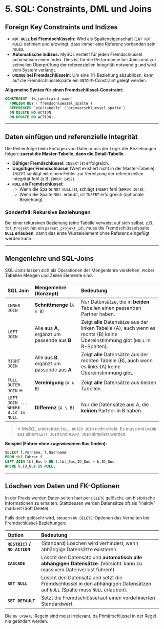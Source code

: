 # 5. SQL: Constraints, DML und Joins

## **Foreign Key Constraints und Indizes**

*   **`NOT NULL` bei Fremdschlüsseln:** Wird als Spalteneigenschaft (`INT NOT NULL`) definiert und erzwingt, dass immer eine Referenz vorhanden sein muss.
*   **Automatische Indizes:** MySQL erstellt für jeden Fremdschlüssel automatisch einen Index. Dies ist für die Performance bei Joins und zur schnellen Überprüfung der referenziellen Integrität notwendig und wird vom System verlangt.
*   **`UNIQUE` bei Fremdschlüsseln:** Um eine 1:1-Beziehung abzubilden, kann auf die Fremdschlüsselspalte ein `UNIQUE`-Constraint gelegt werden.

**Allgemeine Syntax für einen Fremdschlüssel-Constraint:**
```sql
CONSTRAINT `fk_constraint_name`
  FOREIGN KEY (`fremdschluessel_spalte`)
  REFERENCES `zieltabelle` (`primaerschluessel_spalte`)
  ON DELETE NO ACTION
  ON UPDATE NO ACTION;
```

---

## **Daten einfügen und referenzielle Integrität**

Die Reihenfolge beim Einfügen von Daten muss der Logik der Beziehungen folgen: **zuerst die Master-Tabelle, dann die Detail-Tabelle**.

*   **Gültiger Fremdschlüssel:** `INSERT` ist erfolgreich.
*   **Ungültiger Fremdschlüssel** (Wert existiert nicht in der Master-Tabelle): `INSERT` schlägt mit einem Fehler zur Verletzung der referenziellen Integrität fehl (z.B. `ERROR 1452`).
*   **`NULL` als Fremdschlüssel:**
    *   Wenn die Spalte `NOT NULL` ist, schlägt `INSERT` fehl (`ERROR 1048`).
    *   Wenn die Spalte `NULL` erlaubt, ist `INSERT` erfolgreich (optionale Beziehung).

### **Sonderfall: Rekursive Beziehungen**

Bei einer rekursiven Beziehung (eine Tabelle verweist auf sich selbst, z.B. `tbl_Projekt` hat ein `parent_projekt_id`), muss die Fremdschlüsselspalte **`NULL` erlauben**, damit das erste Wurzelelement ohne Referenz eingefügt werden kann.

---

## **Mengenlehre und SQL-Joins**

SQL-Joins lassen sich als Operationen der Mengenlehre verstehen, wobei Tabellen Mengen und Zeilen Elemente sind.

| SQL Join | Mengenlehre (Konzept) | Bedeutung |
| :--- | :--- | :--- |
| `INNER JOIN` | **Schnittmenge** (`A ∩ B`) | Nur Datensätze, die in **beiden** Tabellen einen passenden Partner haben. |
| `LEFT JOIN` | Alle aus **A**, ergänzt um passende aus **B** | Zeigt **alle** Datensätze aus der linken Tabelle (A), auch wenn es rechts (B) keine Übereinstimmung gibt (`NULL` in B-Spalten). |
| `RIGHT JOIN` | Alle aus **B**, ergänzt um passende aus **A** | Zeigt **alle** Datensätze aus der rechten Tabelle (B), auch wenn es links (A) keine Übereinstimmung gibt. |
| `FULL OUTER JOIN` ✳ | **Vereinigung** (`A ∪ B`) | Zeigt **alle** Datensätze aus beiden Tabellen. |
| `LEFT JOIN ... WHERE B.id IS NULL` | **Differenz** (`A \ B`) | Nur die Datensätze aus A, die **keinen** Partner in B haben. |

> ✳ MySQL unterstützt `FULL OUTER JOIN` nicht direkt. Es muss mit `UNION` aus einem `LEFT JOIN` und `RIGHT JOIN` simuliert werden.

**Beispiel (Fahrer ohne zugewiesenen Bus finden):**
```sql
SELECT f.Vorname, f.Nachname
FROM tbl_Fahrer f
LEFT JOIN tbl_Bus b ON f.tbl_Bus_ID_Bus = b.ID_Bus
WHERE b.ID_Bus IS NULL;
```

---

## **Löschen von Daten und FK-Optionen**

In der Praxis werden Daten selten hart per `DELETE` gelöscht, um historische Informationen zu erhalten. Stattdessen werden Datensätze oft als "inaktiv" markiert (Soft Delete).

Falls doch gelöscht wird, steuern `ON DELETE`-Optionen das Verhalten bei Fremdschlüssel-Beziehungen:

| Option | Bedeutung |
| :--- | :--- |
| **`RESTRICT` / `NO ACTION`** | (Standard) Löschen wird verhindert, wenn abhängige Datensätze existieren. |
| **`CASCADE`** | Löscht den Datensatz und **automatisch alle abhängigen Datensätze**. (Vorsicht: kann zu massivem Datenverlust führen!) |
| **`SET NULL`** | Löscht den Datensatz und setzt die Fremdschlüssel in den abhängigen Datensätzen auf `NULL` (Spalte muss `NULL` erlauben). |
| **`SET DEFAULT`** | Setzt die Fremdschlüssel auf einen vordefinierten Standardwert. |

Die `ON UPDATE`-Regeln sind meist irrelevant, da Primärschlüssel in der Regel nie geändert werden.